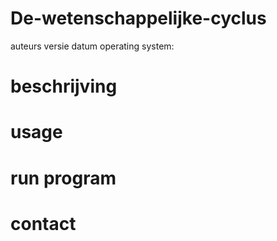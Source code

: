 # De-wetenschappelijke-cyclus

auteurs
versie
datum
operating system:

# beschrijving

# usage

# run program

# contact
